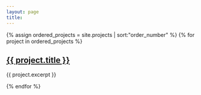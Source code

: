 ```yaml
---
layout: page
title:
---
```


{% assign ordered_projects = site.projects | sort:"order_number" %}
{% for project in ordered_projects %}
  <h2><a href="{{ project.url }}">{{ project.title }}</a></h2>
  <p>{{ project.excerpt }}</p>
{% endfor %}
